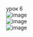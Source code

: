 урок 6
<br>
![image](https://user-images.githubusercontent.com/90381005/153756880-66dd4949-0bf1-4e7b-975b-d92f50687484.png)
<br>
![image](https://user-images.githubusercontent.com/90381005/153763158-59d0cfa2-acdd-40d3-bfc6-1608958d4456.png)
<br>
![image](https://user-images.githubusercontent.com/90381005/153773532-901092ce-e11e-442c-9645-80b08be135e3.png)
<br>
